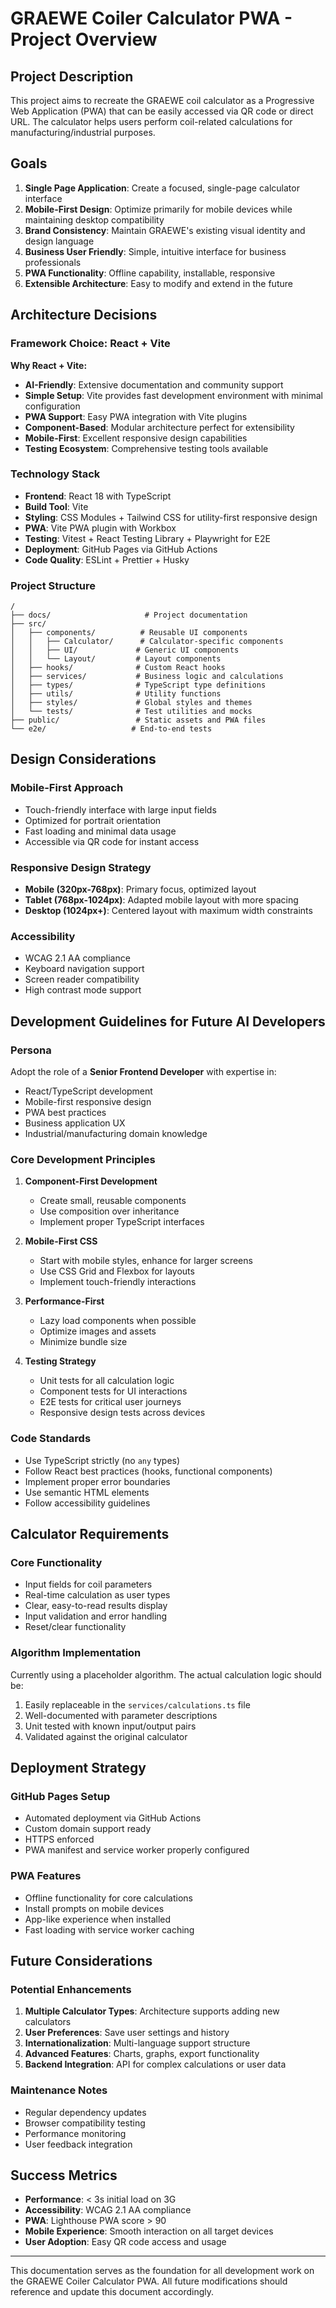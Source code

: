 # GRAEWE Coiler Calculator PWA - Project Overview

## Project Description

This project aims to recreate the GRAEWE coil calculator as a Progressive Web Application (PWA) that can be easily accessed via QR code or direct URL. The calculator helps users perform coil-related calculations for manufacturing/industrial purposes.

## Goals

1. **Single Page Application**: Create a focused, single-page calculator interface
2. **Mobile-First Design**: Optimize primarily for mobile devices while maintaining desktop compatibility
3. **Brand Consistency**: Maintain GRAEWE's existing visual identity and design language
4. **Business User Friendly**: Simple, intuitive interface for business professionals
5. **PWA Functionality**: Offline capability, installable, responsive
6. **Extensible Architecture**: Easy to modify and extend in the future

## Architecture Decisions

### Framework Choice: React + Vite

**Why React + Vite:**
- **AI-Friendly**: Extensive documentation and community support
- **Simple Setup**: Vite provides fast development environment with minimal configuration
- **PWA Support**: Easy PWA integration with Vite plugins
- **Component-Based**: Modular architecture perfect for extensibility
- **Mobile-First**: Excellent responsive design capabilities
- **Testing Ecosystem**: Comprehensive testing tools available

### Technology Stack

- **Frontend**: React 18 with TypeScript
- **Build Tool**: Vite
- **Styling**: CSS Modules + Tailwind CSS for utility-first responsive design
- **PWA**: Vite PWA plugin with Workbox
- **Testing**: Vitest + React Testing Library + Playwright for E2E
- **Deployment**: GitHub Pages via GitHub Actions
- **Code Quality**: ESLint + Prettier + Husky

### Project Structure

```
/
├── docs/                     # Project documentation
├── src/
│   ├── components/          # Reusable UI components
│   │   ├── Calculator/      # Calculator-specific components
│   │   ├── UI/             # Generic UI components
│   │   └── Layout/         # Layout components
│   ├── hooks/              # Custom React hooks
│   ├── services/           # Business logic and calculations
│   ├── types/              # TypeScript type definitions
│   ├── utils/              # Utility functions
│   ├── styles/             # Global styles and themes
│   └── tests/              # Test utilities and mocks
├── public/                 # Static assets and PWA files
└── e2e/                   # End-to-end tests
```

## Design Considerations

### Mobile-First Approach
- Touch-friendly interface with large input fields
- Optimized for portrait orientation
- Fast loading and minimal data usage
- Accessible via QR code for instant access

### Responsive Design Strategy
- **Mobile (320px-768px)**: Primary focus, optimized layout
- **Tablet (768px-1024px)**: Adapted mobile layout with more spacing
- **Desktop (1024px+)**: Centered layout with maximum width constraints

### Accessibility
- WCAG 2.1 AA compliance
- Keyboard navigation support
- Screen reader compatibility
- High contrast mode support

## Development Guidelines for Future AI Developers

### Persona
Adopt the role of a **Senior Frontend Developer** with expertise in:
- React/TypeScript development
- Mobile-first responsive design
- PWA best practices
- Business application UX
- Industrial/manufacturing domain knowledge

### Core Development Principles

1. **Component-First Development**
   - Create small, reusable components
   - Use composition over inheritance
   - Implement proper TypeScript interfaces

2. **Mobile-First CSS**
   - Start with mobile styles, enhance for larger screens
   - Use CSS Grid and Flexbox for layouts
   - Implement touch-friendly interactions

3. **Performance-First**
   - Lazy load components when possible
   - Optimize images and assets
   - Minimize bundle size

4. **Testing Strategy**
   - Unit tests for all calculation logic
   - Component tests for UI interactions
   - E2E tests for critical user journeys
   - Responsive design tests across devices

### Code Standards

- Use TypeScript strictly (no `any` types)
- Follow React best practices (hooks, functional components)
- Implement proper error boundaries
- Use semantic HTML elements
- Follow accessibility guidelines

## Calculator Requirements

### Core Functionality
- Input fields for coil parameters
- Real-time calculation as user types
- Clear, easy-to-read results display
- Input validation and error handling
- Reset/clear functionality

### Algorithm Implementation
Currently using a placeholder algorithm. The actual calculation logic should be:
1. Easily replaceable in the `services/calculations.ts` file
2. Well-documented with parameter descriptions
3. Unit tested with known input/output pairs
4. Validated against the original calculator

## Deployment Strategy

### GitHub Pages Setup
- Automated deployment via GitHub Actions
- Custom domain support ready
- HTTPS enforced
- PWA manifest and service worker properly configured

### PWA Features
- Offline functionality for core calculations
- Install prompts on mobile devices
- App-like experience when installed
- Fast loading with service worker caching

## Future Considerations

### Potential Enhancements
1. **Multiple Calculator Types**: Architecture supports adding new calculators
2. **User Preferences**: Save user settings and history
3. **Internationalization**: Multi-language support structure
4. **Advanced Features**: Charts, graphs, export functionality
5. **Backend Integration**: API for complex calculations or user data

### Maintenance Notes
- Regular dependency updates
- Browser compatibility testing
- Performance monitoring
- User feedback integration

## Success Metrics

- **Performance**: < 3s initial load on 3G
- **Accessibility**: WCAG 2.1 AA compliance
- **PWA**: Lighthouse PWA score > 90
- **Mobile Experience**: Smooth interaction on all target devices
- **User Adoption**: Easy QR code access and usage

---

This documentation serves as the foundation for all development work on the GRAEWE Coiler Calculator PWA. All future modifications should reference and update this document accordingly.
